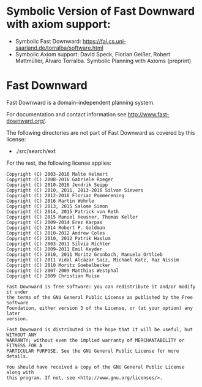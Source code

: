 # Symbolic Version of Fast Downward with axiom support:
 - Symbolic Fast Downward: https://fai.cs.uni-saarland.de/torralba/software.html
 - Symbolic Axiom support: David Speck, Florian Geißer, Robert Mattmüller, Álvaro Torralba. Symbolic Planning with Axioms (preprint)


# Fast Downward

Fast Downward is a domain-independent planning system.

For documentation and contact information see http://www.fast-downward.org/.

The following directories are not part of Fast Downward as covered by this
license:

* ./src/search/ext

For the rest, the following license applies:

```
Copyright (C) 2003-2016 Malte Helmert
Copyright (C) 2008-2016 Gabriele Roeger
Copyright (C) 2010-2016 Jendrik Seipp
Copyright (C) 2010, 2011, 2013-2016 Silvan Sievers
Copyright (C) 2012-2016 Florian Pommerening
Copyright (C) 2016 Martin Wehrle
Copyright (C) 2013, 2015 Salome Simon
Copyright (C) 2014, 2015 Patrick von Reth
Copyright (C) 2015 Manuel Heusner, Thomas Keller
Copyright (C) 2009-2014 Erez Karpas
Copyright (C) 2014 Robert P. Goldman
Copyright (C) 2010-2012 Andrew Coles
Copyright (C) 2010, 2012 Patrik Haslum
Copyright (C) 2003-2011 Silvia Richter
Copyright (C) 2009-2011 Emil Keyder
Copyright (C) 2010, 2011 Moritz Gronbach, Manuela Ortlieb
Copyright (C) 2011 Vidal Alcázar Saiz, Michael Katz, Raz Nissim
Copyright (C) 2010 Moritz Goebelbecker
Copyright (C) 2007-2009 Matthias Westphal
Copyright (C) 2009 Christian Muise

Fast Downward is free software: you can redistribute it and/or modify it under
the terms of the GNU General Public License as published by the Free Software
Foundation, either version 3 of the License, or (at your option) any later
version.

Fast Downward is distributed in the hope that it will be useful, but WITHOUT ANY
WARRANTY; without even the implied warranty of MERCHANTABILITY or FITNESS FOR A
PARTICULAR PURPOSE. See the GNU General Public License for more details.

You should have received a copy of the GNU General Public License along with
this program. If not, see <http://www.gnu.org/licenses/>.
```
